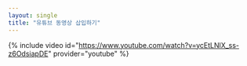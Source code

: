 ```yaml
---
layout: single
title: "유튜브 동영상 삽입하기"
---
```

{% include video id="https://www.youtube.com/watch?v=ycEtLNlX_ss-z6OdsiapDE" provider="youtube" %}
